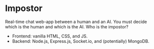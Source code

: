# Impostor
Real-time chat web-app between a human and an AI. You must decide which is the human and which is the AI. Who is the impostor?

- Frontend: vanilla HTML, CSS, and JS.
- Backend: Node.js, Express.js, Socket.io, and (potentially) MongoDB.

